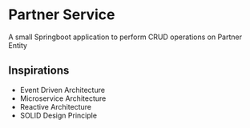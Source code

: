 # Partner Service
A small Springboot application to perform CRUD operations on Partner Entity

## Inspirations
* Event Driven Architecture
* Microservice Architecture
* Reactive Architecture
* SOLID Design Principle

